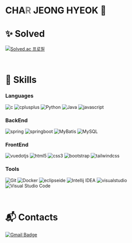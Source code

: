 <h1>CHA<span style="color:gray">R</span> JEONG HYEOK 👋</h1>

<!--
[![Hits](https://hits.seeyoufarm.com/api/count/incr/badge.svg?url=https%3A%2F%2Fgithub.com%2Fckwjdgur12%2Fhit-counter&count_bg=%23E76DA9&title_bg=%23DE0D5F&icon=&icon_color=%23E7E7E7&title=hits&edge_flat=false)](https://hits.seeyoufarm.com)


![Jeong Hyeok's GitHub stats](https://github-readme-stats.vercel.app/api?username=ckwjdgur12&show_icons=true&theme=radical) 

<br/>

-->

# :sparkles: Solved
[![Solved.ac
프로필](http://mazassumnida.wtf/api/v2/generate_badge?boj=ckwjdgur12)](https://solved.ac/ckwjdgur12)

<br/>

# :abacus: Skills
### Languages
![c](https://img.shields.io/badge/c-3776AB.svg?&style=for-the-badge&logo=c&logoColor=white)
![cplusplus](https://img.shields.io/badge/C++-00599C.svg?&style=for-the-badge&logo=cplusplus&logoColor=white)
![Python](https://img.shields.io/badge/Python-3776AB.svg?&style=for-the-badge&logo=Python&logoColor=white)
![Java](https://img.shields.io/badge/Java-007396.svg?&style=for-the-badge&logo=Java&logoColor=white)
![javascript](https://img.shields.io/badge/javascript-F7DF1E.svg?&style=for-the-badge&logo=javascript&logoColor=white)

### BackEnd
![spring](https://img.shields.io/badge/spring-6DB33F.svg?&style=for-the-badge&logo=spring&logoColor=white)
![springboot](https://img.shields.io/badge/spring%20boot-6DB33F.svg?&style=for-the-badge&logo=springboot&logoColor=white)
![MyBatis](https://img.shields.io/badge/MyBatis-000000.svg?&style=for-the-badge&logo=MyBatis&logoColor=white)
![MySQL](https://img.shields.io/badge/MySQL-4479A1.svg?&style=for-the-badge&logo=MySQL&logoColor=white)

### FrontEnd
![vuedotjs](https://img.shields.io/badge/vue.js-4FC08D.svg?&style=for-the-badge&logo=vuedotjs&logoColor=white)
![html5](https://img.shields.io/badge/html5-E34F26.svg?&style=for-the-badge&logo=html5&logoColor=white)
![css3](https://img.shields.io/badge/css3-1572B6.svg?&style=for-the-badge&logo=css3&logoColor=white)
![bootstrap](https://img.shields.io/badge/bootstrap-7952B3.svg?&style=for-the-badge&logo=bootstrap&logoColor=white)
![tailwindcss](https://img.shields.io/badge/tailwind%20css-06B6D4.svg?&style=for-the-badge&logo=tailwindcss&logoColor=white)


### Tools
![Git](https://img.shields.io/badge/Git-F05032.svg?&style=for-the-badge&logo=Git&logoColor=white)
![Docker](https://img.shields.io/badge/Docker-2496ED.svg?&style=for-the-badge&logo=Docker&logoColor=white)
![eclipseide](https://img.shields.io/badge/eclipseide-2C2255.svg?&style=for-the-badge&logo=eclipseide%20IDEA&logoColor=white)
![Intellij IDEA](https://img.shields.io/badge/Intellij%20IDEA-000000.svg?&style=for-the-badge&logo=Intellij%20IDEA&logoColor=white)
![visualstudio](https://img.shields.io/badge/Visual%20Studio-5C2D91.svg?&style=for-the-badge&logo=visualstudio&logoColor=white)
![Visual Studio Code](https://img.shields.io/badge/Visual%20Studio%20Code-007ACC.svg?&style=for-the-badge&logo=Visual%20Studio%20Code&logoColor=white)

<br/>

# :mailbox_with_mail: Contacts
[![Gmail Badge](https://img.shields.io/badge/Gmail-d14836?style=flat-square&logo=Gmail&logoColor=white&link=mailto:jhcha@knu.ac.kr)](mailto:jhcha@knu.ac.kr)


<!--
**ckwjdgur12/ckwjdgur12** is a ✨ _special_ ✨ repository because its `README.md` (this file) appears on your GitHub profile.

Here are some ideas to get you started:

- 🔭 I’m currently working on ...
- 🌱 I’m currently learning ...
- 👯 I’m looking to collaborate on ...
- 🤔 I’m looking for help with ...
- 💬 Ask me about ...
- 📫 How to reach me: ...
- 😄 Pronouns: ...
- ⚡ Fun fact: ...
-->
